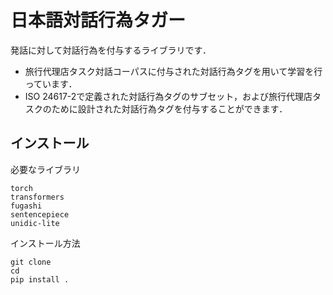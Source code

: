 # 日本語対話行為タガー
発話に対して対話行為を付与するライブラリです．

- 旅行代理店タスク対話コーパスに付与された対話行為タグを用いて学習を行っています．
- ISO 24617-2で定義された対話行為タグのサブセット，および旅行代理店タスクのために設計された対話行為タグを付与することができます．

## インストール
必要なライブラリ
```
torch
transformers
fugashi
sentencepiece
unidic-lite
```

インストール方法
```
git clone
cd
pip install .
```
